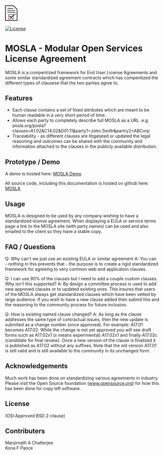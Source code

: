 <a href="https://www.deftio.com/mosla"><img src="./icon/MOSLA.png" width="8%"></img></a><br>

[![License](https://img.shields.io/badge/License-BSD%202--Clause-blue.svg)](https://opensource.org/licenses/BSD-2-Clause)

# MOSLA - Modular Open Services License Agreement

MOSLA is a compentized framework for End User License Agreements and some similar standardized agreement contracts which has compentized the different types of clausese that the two parties agree to.  


## Features

* Each clause contains a set of fixed attributes which are meant to be human readable in a very short period of time.
* Allows each party to completely describe full MOSLA as a URL.  e.g. posla.org/posla?clauses=A1.02&C14.02&D01.11&party1=John.Smith&partry2=ABCorp
* Traceability - as different clauses are litigatated or updated the legal reasoning and outcomes can be shared with the community and information attached to the clauses in the publicly available distribution.

## Prototype / Demo

A demo is hosted here: [MOSLA Demo](./MOSLA.html)  

All source code, including this documentation is hosted on github here: [MOSLA](https://github.com/deftio/mosla)  

## Usage
MOSLA is designed to be used by any company wishing to have a standardized license agreement.  When displaying a EULA or service terms page a link to the MOSLA site (with party names) can be used and also emailed to the client so they have a stable copy.

## FAQ / Questions

Q: Why can't we just use an existing EULA or similar agreement
A: You can - nothing in this prevents that - the purpose is to create a rigid standardized framework for agreeing to very common web and application clauses.

Q: I can use 90% of the clauses but I need to add a couple custom clauses.  Why isn't this supported?
A: By design a committee process is used to add new approved clauses or to updated existing ones.   This insures that users of the MOSLA always get standardized clauses which have been vetted by large audience.  If you wish to have a new clause added then submit this and the reasoning to the community process for future inclusion.

Q: How is existing named clause changed?
A: As long as the clause addresses the same type of contractual issues, then the new update is submited as a change number (once approved).  For example:
	A17.01 becomes A17.02.   While the change is not yet approved you will see draft forms such as A17.02x1 (x means experimental) A17.02x1 and finally A17.02c (candidate for final  review).  Once a new version of the clause is finalized it is published as A17.02 without any suffixes.  Note that the old version A17.01 is still valid and is still available to the community in its unchanged form.  


## Acknowledgements

Much work has been done on standardizing various agreements in industry.  Please visit the Open Source foundation (www.opensource.org) for how this has been done for copy left software.



## License

(OSI Approved BSD 2-clause)

## Contributers

Manjirnath A Chatterjee  
Kona F Pance
